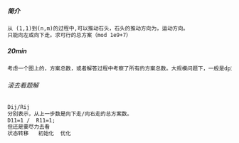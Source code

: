 ##### 简介

```txt
从 (1,1)到(n,m)的过程中,可以推动石头，石头的推动方向为，运动方向。
只能向左或向下走。求可行的总方案（mod 1e9+7）
```

##### $20min$

```txt
考虑一个图上的，方案总数，或者解答过程中考察了所有的方案总数。大规模问题下，一般是dp方法求解。
```

###### 滚去看题解

```txt
Dij/Rij
分别表示，从上一步数是向下走/向右走的总方案数。
D11=1 /  R11=1;
但还是要尽力去看
状态转移   初始化  优化

```



